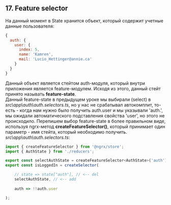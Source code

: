 ## 17. Feature selector

На данный момент в State хранится объект, который содержит учетные данные пользователя:
```js
{
  auth: {
    user: {
      index: 5,
      name: 'Kamren',
      mail: 'Lucio_Hettinger@annie.ca'
    }
  }
}
```
Данный объект является стейтом auth-модуля, который внутри приложения является feature-модулем. Исходя из этого, данный стейт принято называть **feature-state**.    
Данный feature-state в предыдущем уроке мы выбирали (select) в *src\app\auth\auth.selectors.ts*, но у нас не срабатывал автокомплит, то-есть - когда нам нужно было получить auth.user и мы указывали 'auth.', мы ожидали автоматического подставления свойства 'user', но этого не происходило. Перепишем выбор feature-state в более правильном виде, используя ngrx-метод **createFeatureSelector()**, который принимает один параметр - имя стейта, который необходимо получить.        
*src\app\auth\auth.selectors.ts*:
```js
import { createFeatureSelector } from '@ngrx/store';
import { AuthState } from './reducers';

export const selectAuthState = createFeatureSelector<AuthState>('auth');
export const isLoggedIn = createSelector(

	// state => state["auth"], // <-- del
	selectAuthState, // <-- add
	
	auth => !!auth.user

);
```